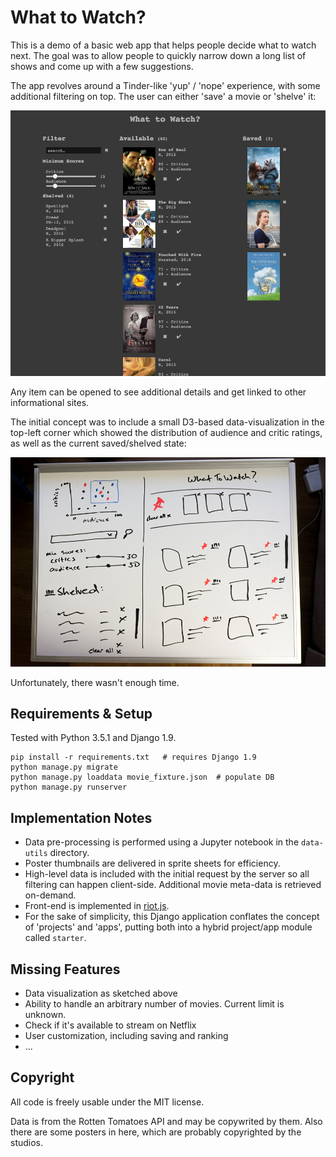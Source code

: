 # What to Watch?

This is a demo of a basic web app that helps people decide what to watch next. The goal was to allow people to quickly narrow down a long list of shows and come up with a few suggestions.

The app revolves around a Tinder-like 'yup' / 'nope' experience, with some additional filtering on top. The user can either 'save' a movie or 'shelve' it:

![Screenshot](screenshot.png)

Any item can be opened to see additional details and get linked to other informational sites.

The initial concept was to include a small D3-based data-visualization in the top-left corner which showed the distribution of audience and critic ratings, as well as the current saved/shelved state:

![Screenshot](sketch.jpg)

Unfortunately, there wasn't enough time.

## Requirements & Setup

Tested with Python 3.5.1 and Django 1.9.

```
pip install -r requirements.txt   # requires Django 1.9
python manage.py migrate
python manage.py loaddata movie_fixture.json  # populate DB
python manage.py runserver
```

## Implementation Notes

* Data pre-processing is performed using a Jupyter notebook in the `data-utils` directory.
* Poster thumbnails are delivered in sprite sheets for efficiency.
* High-level data is included with the initial request by the server so all filtering can happen client-side. Additional movie meta-data is retrieved on-demand.
* Front-end is implemented in [riot.js](http://riotjs.com/).
* For the sake of simplicity, this Django application conflates the concept of 'projects' and 'apps', putting both into a hybrid project/app module called `starter`.


## Missing Features

* Data visualization as sketched above
* Ability to handle an arbitrary number of movies. Current limit is unknown.
* Check if it's available to stream on Netflix
* User customization, including saving and ranking
* ...

## Copyright

All code is freely usable under the MIT license.

Data is from the Rotten Tomatoes API and may be copywrited by them. Also there are some posters in here, which are probably copyrighted by the studios. 

